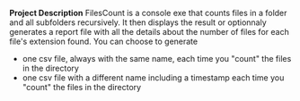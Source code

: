 **Project Description**
FilesCount is a console exe that counts files in a folder and all subfolders recursively.
It then displays the result or optionnaly generates a report file with all the details about the number of files for each file's extension found.
You can choose to generate 
* one csv file, always with the same name, each time you "count" the files in the directory
* one csv file with a different name including a timestamp each time you "count" the files in the directory